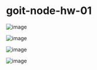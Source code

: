 # goit-node-hw-01

![image](https://github.com/taranlizz/goit-node-hw-01/assets/122751176/43dce0df-174e-4350-880a-1affc6fdab20)

![image](https://github.com/taranlizz/goit-node-hw-01/assets/122751176/77c5e8ed-ed44-4969-a5da-b61bd0e520b3)

![image](https://github.com/taranlizz/goit-node-hw-01/assets/122751176/1485b4af-cc6e-4d64-af2f-81b3f1cd1eae)

![image](https://github.com/taranlizz/goit-node-hw-01/assets/122751176/da42fc05-09b7-41d4-84aa-5543f7d4b346)


